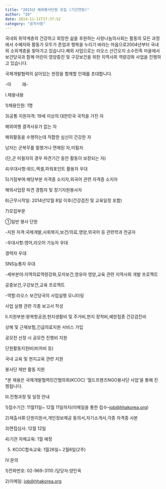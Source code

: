 ```yaml
---
title: "2015년 해외봉사단원 모집 (기간연장)"
author: "IO"
date: 2014-11-11T17:37:52
category: "공지사항"
---
```


국내외 취약계층의 건강하고 희망찬 삶을 후원하는 사랑나눔의사회는 활동의 모든 과정에서 수혜자와 활동가 모두가 존엄과 행복을 누리기 바라는 마음으로2004년부터 국내외 소외계층을 찾아가고 있습니다.해외 사업으로는 라오스 산간오지 소수민족 마을에서 보건당국과 함께 어린이 영양증진 및 구강보건을 위한 지역사회 역량강화 사업을 진행하고 있습니다.

국제개발협력의 살아있는 현장을 함께할 인재를 초대합니다.

-아            래-

Ⅰ.채용내용

1)채용인원: 1명

3)공통 지원자격: 19세 이상의 대한민국 국적을 가진 자

해외여행 결격사유가 없는 자

해외활동을 수행하는데 적합한 심신이 건강한 자

남자는 군복무를 필했거나 면제된 자,미필자

(단,군 미필자의 경우 파견기간 동안 활동이 보장되는 자)

4)우대사항:워드,엑셀,파워포인트 활용자 우대

5)가점부여:해당부분 자격증 소지자,외국어 관련 자격증 소지자

해외사업장 파견 경험자 및 장기자원봉사자

6)근무시작일: 2014년12월 8일 이후(건강검진 및 교육일정 포함)

7)모집부문

①일반 봉사 단원

-지원 자격:국제개발,사회복지,보건/의료,영양,외국어 등 관련학과 전공자

-우대사항:영어,라오어 가능자 우대

경력자 우대

SNS능통자 우대

-세부분야:지역의료역량강화,모자보건,영유아 영양,교육 관련 지역사회 개발 프로젝트

공중보건,구강보건,교육 프로젝트

-역할:라오스 보건당국의 사업실행 모니터링

사업 실행 관련 각종 보고서 작성

Ⅱ.지원부분:왕복항공권,현지생활비 및 주거비,현지 정착비,예방접종 건강검진비

상해 및 근재보험,긴급의료지원 서비스 가입

공모전 선정 시 공모전 진행비 지원

단원활동지원비(비자비 등)

국내 교육 및 현지교육 관련 지원

봉사단 제반 활동 지원

*본 채용은 국제개발협력민간협의회(KCOC) ‘월드프렌즈NGO봉사단 사업’을 통해 진행됩니다.

Ⅲ.전형과정 및 일정 안내

1)접수기간: 11월11일~ 12월 11일까지(이메일을 통한 접수–job@hhakorea.org)

2)제출서류:단원지원서,개인정보제공 동의서,자기소개서,각종 자격증 사본

3)면접심사: 12월 12일

4)기관 자체교육: 1월 예정

5) KCOC합숙교육: 1월26일~ 2월6일(2주)

Ⅳ.문의

1)전화번호: 02-969-3110 /담당자:양인옥

2)이메일: job@hhakorea.org
